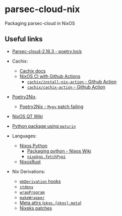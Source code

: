 # parsec-cloud-nix

Packaging parsec-cloud in NixOS

## Useful links

- [Parsec-cloud-2.16.3 - poetry.lock](https://github.com/Scille/parsec-cloud/blob/v2.16.3/poetry.lock)
- Cachix:
  - [Cachix docs](https://docs.cachix.org/)
  - [NixOS CI with Github Actions](https://nix.dev/tutorials/nixos/continuous-integration-github-actions)
    - [`cachix/install-nix-action` - Github Action](https://github.com/cachix/install-nix-action)
    - [`cachix/cachix-action` - Github Action](https://github.com/cachix/cachix-action)

- [Poetry2Nix](https://github.com/nix-community/poetry2nix).
  - [Poetry2Nix - `Mypy` patch failing](https://github.com/nix-community/poetry2nix/issues/561)

- [NixOS QT Wiki](https://nixos.wiki/wiki/Qt)
- [Python package using `maturin`](https://ryantm.github.io/nixpkgs/languages-frameworks/rust/#python-package-using-maturin)

- Languages:
  - [Nixos Python](https://nixos.org/manual/nixpkgs/stable/#python)
    - [Packaging python - Nixos Wiki](https://nixos.wiki/wiki/Packaging/Python)
    - [`nixpkgs.fetchPypi`](https://github.com/NixOS/nixpkgs/blob/master/pkgs/build-support/fetchpypi/default.nix)
  - [NixosRust](https://nixos.org/manual/nixpkgs/stable/#rust)

- Nix Derivations:
  - [`mkDerivation` hooks](https://nixos.org/manual/nixpkgs/stable/#chap-hooks)
  - [`stdenv`](https://nixos.org/manual/nixpkgs/stable/#chap-stdenv)
  - [`wrapProgram`](https://nixos.org/manual/nixpkgs/stable/#fun-wrapProgram)
  - [`makeWrapper`](https://nixos.org/manual/nixpkgs/stable/#fun-makeWrapper)
  - [Meta attrs (`pkgs.{pkgs}.meta`)](https://nixos.org/manual/nixpkgs/stable/#sec-standard-meta-attributes)
  - [Nixpks patches](https://github.com/NixOS/nixpkgs/blob/master/pkgs/README.md#patches)
